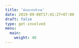 ```yaml
---
title: 'ต้องการบริจาค'
date: 2019-09-08T17:41:27+07:00
draft: false
type: get-involved
menu:
  main:
    weight: 40
---
```

